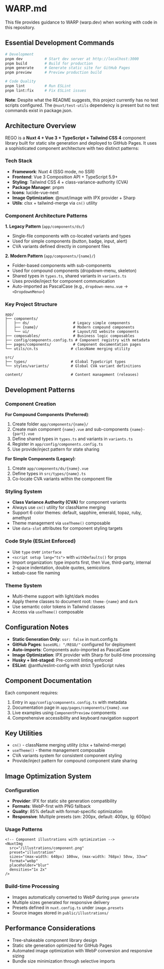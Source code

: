 # WARP.md

This file provides guidance to WARP (warp.dev) when working with code in this repository.

## Essential Development Commands

```bash
# Development
pnpm dev          # Start dev server at http://localhost:3000
pnpm build        # Build for production
pnpm generate     # Generate static site for GitHub Pages
pnpm preview      # Preview production build

# Code Quality
pnpm lint         # Run ESLint
pnpm lint:fix     # Fix ESLint issues
```

**Note**: Despite what the README suggests, this project currently has no test scripts configured. The `@nuxt/test-utils` dependency is present but no test commands exist in package.json.

## Architecture Overview

REGO is a **Nuxt 4 + Vue 3 + TypeScript + Tailwind CSS 4** component library built for static site generation and deployed to GitHub Pages. It uses a sophisticated component architecture with two distinct patterns:

### Tech Stack
- **Framework**: Nuxt 4 (SSG mode, no SSR) 
- **Frontend**: Vue 3 Composition API + TypeScript 5.9+
- **Styling**: Tailwind CSS 4 + class-variance-authority (CVA)
- **Package Manager**: pnpm
- **Icons**: lucide-vue-next
- **Image Optimization**: @nuxt/image with IPX provider + Sharp
- **Utils**: clsx + tailwind-merge via `cn()` utility

### Component Architecture Patterns

**1. Legacy Pattern** (`app/components/ds/`)
- Single-file components with co-located variants and types
- Used for simple components (button, badge, input, alert)
- CVA variants defined directly in component files

**2. Modern Pattern** (`app/components/{name}/`)
- Folder-based components with sub-components
- Used for compound components (dropdown-menu, skeleton)
- Shared types in `types.ts`, shared variants in `variants.ts`
- Uses provide/inject for component communication
- Auto-imported as PascalCase (e.g., `dropdown-menu.vue` → `<DropdownMenu>`)

### Key Project Structure
```
app/
├── components/
│   ├── ds/                    # Legacy simple components 
│   ├── {name}/                # Modern compound components
│   └── ui/                    # Layout/UI website components
├── composables/               # Business logic composables
├── config/components.config.ts # Component registry with metadata
├── pages/components/          # Component documentation pages
└── utils/cn.ts               # className merging utility

src/
├── types/                    # Global TypeScript types
└── styles/variants/          # Global CVA variant definitions

content/                      # Content management (releases)
```

## Development Patterns

### Component Creation

**For Compound Components (Preferred)**:
1. Create folder `app/components/{name}/`
2. Create main component `{name}.vue` and sub-components `{name}-{part}.vue`
3. Define shared types in `types.ts` and variants in `variants.ts` 
4. Register in `app/config/components.config.ts`
5. Use provide/inject pattern for state sharing

**For Simple Components (Legacy)**:
1. Create `app/components/ds/{name}.vue`
2. Define types in `src/types/{name}.ts`
3. Co-locate CVA variants within the component file

### Styling System
- **Class Variance Authority (CVA)** for component variants
- Always use `cn()` utility for className merging
- Support 6 color themes: default, sapphire, emerald, topaz, ruby, amethyst
- Theme management via `useTheme()` composable
- Use `data-slot` attributes for component styling targets

### Code Style (ESLint Enforced)
- Use `type` over `interface`
- `<script setup lang="ts">` with `withDefaults()` for props
- Import organization: type imports first, then Vue, third-party, internal
- 2-space indentation, double quotes, semicolons
- kebab-case file naming

### Theme System
- Multi-theme support with light/dark modes
- Apply theme classes to document root: `theme-{name}` and `dark`
- Use semantic color tokens in Tailwind classes
- Access via `useTheme()` composable

## Configuration Notes

- **Static Generation Only**: `ssr: false` in nuxt.config.ts
- **GitHub Pages**: `baseURL: "/REGO/"` configured for deployment
- **Auto-imports**: Components auto-imported as PascalCase
- **Image Optimization**: IPX provider with Sharp for build-time processing
- **Husky + lint-staged**: Pre-commit linting enforced
- **ESLint**: @antfu/eslint-config with strict TypeScript rules

## Component Documentation

Each component requires:
1. Entry in `app/config/components.config.ts` with metadata
2. Documentation page in `app/pages/components/{name}.vue`
3. Live examples using `ComponentPreview` components
4. Comprehensive accessibility and keyboard navigation support

## Key Utilities

- `cn()` - className merging utility (clsx + tailwind-merge)
- `useTheme()` - theme management composable
- CVA variants system for consistent component styling
- Provide/inject pattern for compound component state sharing

## Image Optimization System

### Configuration
- **Provider**: IPX for static site generation compatibility
- **Formats**: WebP-first with PNG fallback
- **Quality**: 85% default with format-specific optimization
- **Responsive**: Multiple presets (sm: 200px, default: 400px, lg: 600px)

### Usage Patterns
```vue
<!-- Component illustrations with optimization -->
<NuxtImg
  src="/illustrations/component.png"
  preset="illustration"
  sizes="(max-width: 640px) 100vw, (max-width: 768px) 50vw, 33vw"
  format="webp"
  placeholder="blur"
  densities="1x 2x"
/>
```

### Build-time Processing
- Images automatically converted to WebP during `pnpm generate`
- Multiple sizes generated for responsive delivery
- Presets defined in `nuxt.config.ts` under `image.presets`
- Source images stored in `public/illustrations/`

## Performance Considerations

- Tree-shakeable component library design
- Static site generation optimized for GitHub Pages
- Automated image optimization with WebP conversion and responsive sizing
- Bundle size minimization through selective imports
